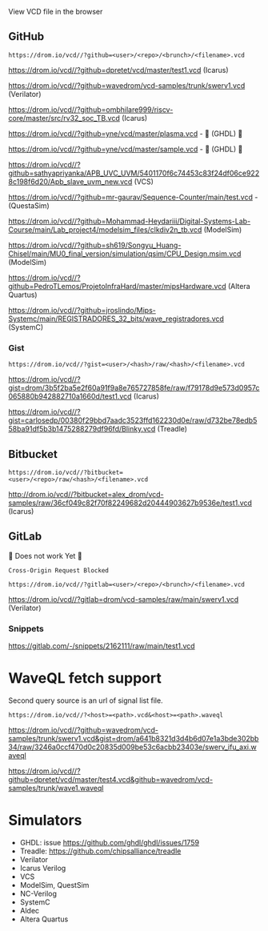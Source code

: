 View VCD file in the browser

## GitHub

`https://drom.io/vcd//?github=<user>/<repo>/<brunch>/<filename>.vcd`

https://drom.io/vcd//?github=dpretet/vcd/master/test1.vcd (Icarus)

https://drom.io/vcd//?github=wavedrom/vcd-samples/trunk/swerv1.vcd (Verilator)

https://drom.io/vcd//?github=ombhilare999/riscv-core/master/src/rv32_soc_TB.vcd (Icarus)

https://drom.io/vcd//?github=yne/vcd/master/plasma.vcd - 🚧 (GHDL) 🚧

https://drom.io/vcd//?github=yne/vcd/master/sample.vcd - 🚧 (GHDL) 🚧

https://drom.io/vcd//?github=sathyapriyanka/APB_UVC_UVM/5401170f6c74453c83f24df06ce9228c198f6d20/Apb_slave_uvm_new.vcd (VCS)

https://drom.io/vcd//?github=mr-gaurav/Sequence-Counter/main/test.vcd - (QuestaSim)

https://drom.io/vcd//?github=Mohammad-Heydariii/Digital-Systems-Lab-Course/main/Lab_project4/modelsim_files/clkdiv2n_tb.vcd (ModelSim)

https://drom.io/vcd//?github=sh619/Songyu_Huang-Chisel/main/MU0_final_version/simulation/qsim/CPU_Design.msim.vcd (ModelSim)

https://drom.io/vcd//?github=PedroTLemos/ProjetoInfraHard/master/mipsHardware.vcd (Altera Quartus)

https://drom.io/vcd//?github=jroslindo/Mips-Systemc/main/REGISTRADORES_32_bits/wave_registradores.vcd (SystemC)

### Gist

`https://drom.io/vcd//?gist=<user>/<hash>/raw/<hash>/<filename>.vcd`

https://drom.io/vcd//?gist=drom/3b5f2ba5e2f60a91f9a8e765727858fe/raw/f79178d9e573d0957c065880b942882710a1660d/test1.vcd (Icarus)

https://drom.io/vcd//?gist=carlosedp/00380f29bbd7aadc3523ffd162230d0e/raw/d732be78edb558ba91df5b3b1475288279df96fd/Blinky.vcd (Treadle)

## Bitbucket

`https://drom.io/vcd//?bitbucket=<user>/<repo>/raw/<hash>/<filename>.vcd`

http://drom.io/vcd//?bitbucket=alex_drom/vcd-samples/raw/36cf049c82f70f82249682d20444903627b9536e/test1.vcd (Icarus)

## GitLab

:construction: Does not work Yet :construction:

`Cross-Origin Request Blocked`

`https://drom.io/vcd//?gitlab=<user>/<repo>/<brunch>/<filename>.vcd`

https://drom.io/vcd//?gitlab=drom/vcd-samples/raw/main/swerv1.vcd (Verilator)

### Snippets

https://gitlab.com/-/snippets/2162111/raw/main/test1.vcd


# WaveQL fetch support

Second query source is an url of signal list file.

`https://drom.io/vcd//?<host>=<path>.vcd&<host>=<path>.waveql`

https://drom.io/vcd//?github=wavedrom/vcd-samples/trunk/swerv1.vcd&gist=drom/a641b8321d3d4b6d07e1a3bde302bb34/raw/3246a0ccf470d0c20835d009be53c6acbb23403e/swerv_ifu_axi.waveql

https://drom.io/vcd//?github=dpretet/vcd/master/test4.vcd&github=wavedrom/vcd-samples/trunk/wave1.waveql


# Simulators

* GHDL: issue https://github.com/ghdl/ghdl/issues/1759
* Treadle: https://github.com/chipsalliance/treadle
* Verilator
* Icarus Verilog
* VCS
* ModelSim, QuestSim
* NC-Verilog
* SystemC
* Aldec
* Altera Quartus
